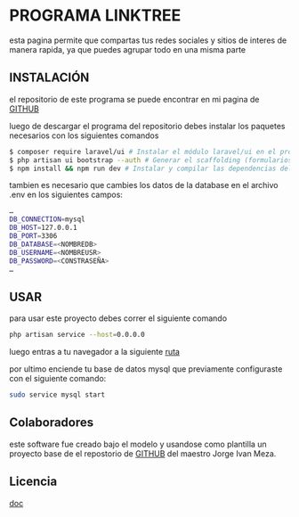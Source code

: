 # PROGRAMA LINKTREE

esta pagina permite que compartas tus redes sociales y sitios de interes de manera rapida,
ya que puedes agrupar todo en una misma parte

## INSTALACIÓN

el repositorio de este programa se puede encontrar en mi pagina de [GITHUB](https://github.com/juandmaruladnaq/LinkTree) 

luego de descargar el programa del repositorio debes instalar los paquetes necesarios con los siguientes comandos

```bash
$ composer require laravel/ui # Instalar el módulo laravel/ui en el proyecto.
$ php artisan ui bootstrap --auth # Generar el scaffolding (formularios) basado en Bootstrap.
$ npm install && npm run dev # Instalar y compilar las dependencias del módulo.

```

tambien es necesario que cambies los datos de la database en el archivo .env en los siguientes campos:

```bash
…
DB_CONNECTION=mysql
DB_HOST=127.0.0.1
DB_PORT=3306
DB_DATABASE=<NOMBREDB>
DB_USERNAME=<NOMBREUSR>
DB_PASSWORD=<CONSTRASEÑA>
…


```


## USAR

para usar este proyecto debes correr el siguiente  comando
```bash
php artisan service --host=0.0.0.0
```
luego entras a tu navegador a la siguiente [ruta](http://localhost:8000/)

por ultimo enciende tu base de datos mysql que previamente configuraste con el siguiente comando:
```bash
sudo service mysql start
```

## Colaboradores
este software fue creado bajo el modelo y usandose como plantilla un proyecto base de el repostorio de [GITHUB](https://github.com/jimezam/linktree/commits/master) del maestro Jorge Ivan Meza.
## Licencia
[doc](http://simplesolutions.com.co/wp-content/uploads/2018/05/Licencia-de-Uso-de-Software-Focuss-SCM.pdf)
